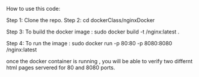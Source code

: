 
How to use this code:

Step 1: Clone the repo.
Step 2: cd dockerClass/nginxDocker

Step 3: To build the docker image :  sudo docker build -t <reponame>/nginx:latest  .
  
Step 4: To run the image : sudo docker run -p 80:80 -p 8080:8080 <reponame>/nginx:latest
  
once the docker container is running , you will be able to verify two differnt html pages servered for 80 and 8080 ports.
